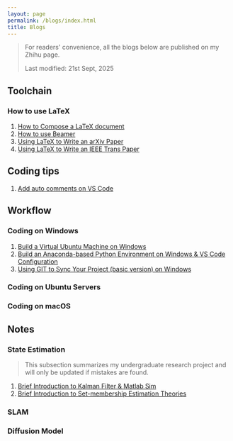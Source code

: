 ```yaml
---
layout: page
permalink: /blogs/index.html
title: Blogs
---
```


> For readers' convenience, all the blogs below are published on my Zhihu page.
> 
> Last modified: 21st Sept, 2025

## Toolchain
### How to use LaTeX
1. [How to Compose a LaTeX document](https://zhuanlan.zhihu.com/p/717048336)
2. [How to use Beamer](https://zhuanlan.zhihu.com/p/717286577)
3. [Using LaTeX to Write an arXiv Paper](https://zhuanlan.zhihu.com/p/717427895)
4. [Using LaTeX to Write an IEEE Trans Paper](https://zhuanlan.zhihu.com/p/717584469)

## Coding tips

1. [Add auto comments on VS Code](https://zhuanlan.zhihu.com/p/1953180465205876132)

## Workflow
### Coding on Windows
1. [Build a Virtual Ubuntu Machine on Windows](https://zhuanlan.zhihu.com/p/717697008)
2. [Build an Anaconda-based Python Environment on Windows & VS Code Configuration](https://zhuanlan.zhihu.com/p/717889633)
3. [Using GIT to Sync Your Project (basic version) on Windows](https://zhuanlan.zhihu.com/p/718282277)

### Coding on Ubuntu Servers

### Coding on macOS

## Notes
### State Estimation
> This subsection summarizes my undergraduate research project and will only be updated if mistakes are found.

1. [Brief Introduction to Kalman Filter & Matlab Sim](https://zhuanlan.zhihu.com/p/721667468)
2. [Brief Introduction to Set-membership Estimation Theories]()
   
### SLAM


### Diffusion Model